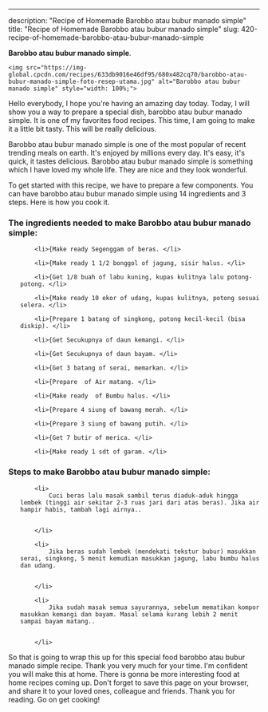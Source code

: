 ---
description: "Recipe of Homemade Barobbo atau bubur manado simple"
title: "Recipe of Homemade Barobbo atau bubur manado simple"
slug: 420-recipe-of-homemade-barobbo-atau-bubur-manado-simple

<p>
	<strong>Barobbo atau bubur manado simple</strong>. 
	
</p>
<p>
	
	<img src="https://img-global.cpcdn.com/recipes/633db9016e46df95/680x482cq70/barobbo-atau-bubur-manado-simple-foto-resep-utama.jpg" alt="Barobbo atau bubur manado simple" style="width: 100%;">
	
	
</p>
<p>
	Hello everybody, I hope you're having an amazing day today. Today, I will show you a way to prepare a special dish, barobbo atau bubur manado simple. It is one of my favorites food recipes. This time, I am going to make it a little bit tasty. This will be really delicious.
</p>
	
<p>
	
</p>
<p>
	Barobbo atau bubur manado simple is one of the most popular of recent trending meals on earth. It's enjoyed by millions every day. It's easy, it's quick, it tastes delicious. Barobbo atau bubur manado simple is something which I have loved my whole life. They are nice and they look wonderful.
</p>

<p>
To get started with this recipe, we have to prepare a few components. You can have barobbo atau bubur manado simple using 14 ingredients and 3 steps. Here is how you cook it.
</p>

<h3>The ingredients needed to make Barobbo atau bubur manado simple:</h3>

<ol>
	
		<li>{Make ready Segenggam of beras. </li>
	
		<li>{Make ready 1 1/2 bonggol of jagung, sisir halus. </li>
	
		<li>{Get 1/8 buah of labu kuning, kupas kulitnya lalu potong-potong. </li>
	
		<li>{Make ready 10 ekor of udang, kupas kulitnya, potong sesuai selera. </li>
	
		<li>{Prepare 1 batang of singkong, potong kecil-kecil (bisa diskip). </li>
	
		<li>{Get Secukupnya of daun kemangi. </li>
	
		<li>{Get Secukupnya of daun bayam. </li>
	
		<li>{Get 3 batang of serai, memarkan. </li>
	
		<li>{Prepare  of Air matang. </li>
	
		<li>{Make ready  of Bumbu halus. </li>
	
		<li>{Prepare 4 siung of bawang merah. </li>
	
		<li>{Prepare 3 siung of bawang putih. </li>
	
		<li>{Get 7 butir of merica. </li>
	
		<li>{Make ready 1 sdt of garam. </li>
	
</ol>
<p>
	
</p>

<h3>Steps to make Barobbo atau bubur manado simple:</h3>

<ol>
	
		<li>
			Cuci beras lalu masak sambil terus diaduk-aduk hingga lembek (tinggi air sekitar 2-3 ruas jari dari atas beras). Jika air hampir habis, tambah lagi airnya..
			
			
		</li>
	
		<li>
			Jika beras sudah lembek (mendekati tekstur bubur) masukkan serai, singkong, 5 menit kemudian masukkan jagung, labu bumbu halus dan udang.
			
			
		</li>
	
		<li>
			Jika sudah masak semua sayurannya, sebelum mematikan kompor masukkan kemangi dan bayam. Masal selama kurang lebih 2 menit sampai bayam matang..
			
			
		</li>
	
</ol>

<p>
	
</p>

<p>
	So that is going to wrap this up for this special food barobbo atau bubur manado simple recipe. Thank you very much for your time. I'm confident you will make this at home. There is gonna be more interesting food at home recipes coming up. Don't forget to save this page on your browser, and share it to your loved ones, colleague and friends. Thank you for reading. Go on get cooking!
</p>
